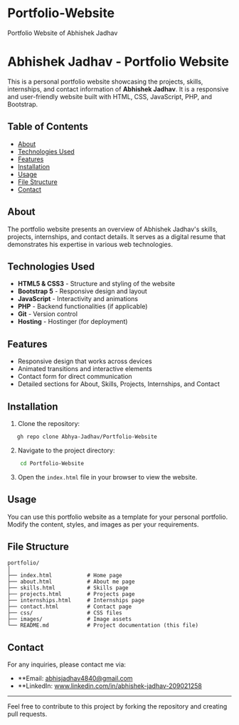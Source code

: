 # Portfolio-Website
Portfolio Website of Abhishek Jadhav
# Abhishek Jadhav - Portfolio Website

This is a personal portfolio website showcasing the projects, skills, internships, and contact information of **Abhishek Jadhav**. It is a responsive and user-friendly website built with HTML, CSS, JavaScript, PHP, and Bootstrap.

## Table of Contents
- [About](#about)
- [Technologies Used](#technologies-used)
- [Features](#features)
- [Installation](#installation)
- [Usage](#usage)
- [File Structure](#file-structure)
- [Contact](#contact)

## About
The portfolio website presents an overview of Abhishek Jadhav's skills, projects, internships, and contact details. It serves as a digital resume that demonstrates his expertise in various web technologies.

## Technologies Used
- **HTML5 & CSS3** - Structure and styling of the website
- **Bootstrap 5** - Responsive design and layout
- **JavaScript** - Interactivity and animations
- **PHP** - Backend functionalities (if applicable)
- **Git** - Version control
- **Hosting** - Hostinger (for deployment)

## Features
- Responsive design that works across devices
- Animated transitions and interactive elements
- Contact form for direct communication
- Detailed sections for About, Skills, Projects, Internships, and Contact

## Installation
1. Clone the repository:
```bash
   gh repo clone Abhya-Jadhav/Portfolio-Website
```
2. Navigate to the project directory:
```bash
    cd Portfolio-Website
```
3. Open the `index.html` file in your browser to view the website.

## Usage
You can use this portfolio website as a template for your personal portfolio. Modify the content, styles, and images as per your requirements.

## File Structure
```
portfolio/
│
├── index.html           # Home page
├── about.html           # About me page
├── skills.html          # Skills page
├── projects.html        # Projects page
├── internships.html     # Internships page
├── contact.html         # Contact page
├── css/                 # CSS files
├── images/              # Image assets
└── README.md            # Project documentation (this file)
```

## Contact
For any inquiries, please contact me via:
- **Email: abhisjadhav4840@gmail.com
- **LinkedIn: www.linkedin.com/in/abhishek-jadhav-209021258

---

Feel free to contribute to this project by forking the repository and creating pull requests.

